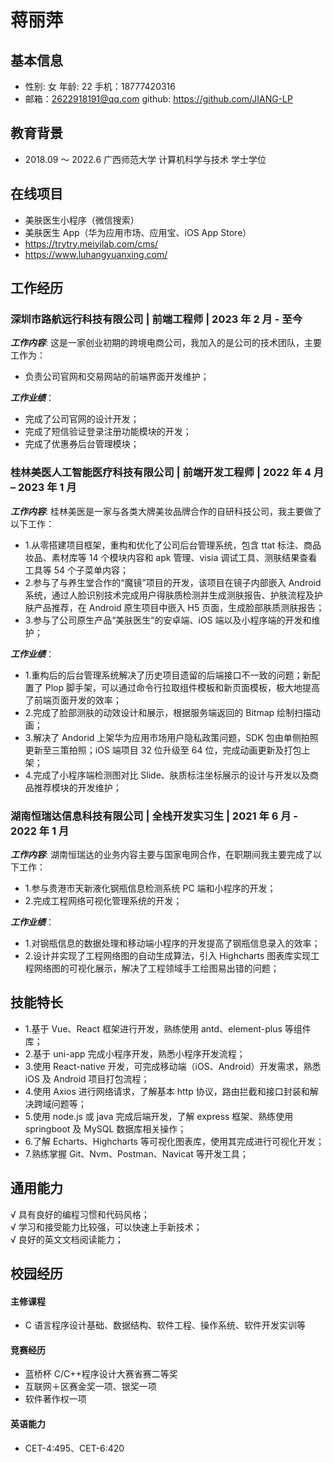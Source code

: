 # 蒋丽萍

## 基本信息

- 性别: 女 年龄: 22 手机：18777420316
- 邮箱：2622918191@qq.com github: https://github.com/JIANG-LP

## 教育背景

- 2018.09 ～ 2022.6 广西师范大学 计算机科学与技术 学士学位

## 在线项目

- 美肤医生小程序（微信搜索）
- 美肤医生 App（华为应用市场、应用宝、iOS App Store）
- https://trytry.meiyilab.com/cms/
- https://www.luhangyuanxing.com/

## 工作经历

### 深圳市路航远行科技有限公司 | 前端工程师 | 2023 年 2 月 - 至今

**_工作内容_**: 这是一家创业初期的跨境电商公司，我加入的是公司的技术团队，主要工作为：

- 负责公司官网和交易网站的前端界面开发维护；

**_工作业绩_**：

- 完成了公司官网的设计开发；
- 完成了短信验证登录注册功能模块的开发；
- 完成了优惠券后台管理模块；

### 桂林美医人工智能医疗科技有限公司 | 前端开发工程师 | 2022 年 4 月 – 2023 年 1 月

**_工作内容_**: 桂林美医是一家与各类大牌美妆品牌合作的自研科技公司，我主要做了以下工作：

- 1.从零搭建项目框架，重构和优化了公司后台管理系统，包含 ttat 标注、商品妆品、素材库等 14 个模块内容和 apk 管理、visia 调试工具、测肤结果查看工具等 54 个子菜单内容；
- 2.参与了与养生堂合作的“魔镜”项目的开发，该项目在镜子内部嵌入 Android 系统，通过人脸识别技术完成用户得肤质检测并生成测肤报告、护肤流程及护肤产品推荐，在 Android 原生项目中嵌入 H5 页面，生成脸部肤质测肤报告；
- 3.参与了公司原生产品“美肤医生”的安卓端、iOS 端以及小程序端的开发和维护；

**_工作业绩_**：

- 1.重构后的后台管理系统解决了历史项目遗留的后端接口不一致的问题；新配置了 Plop 脚手架，可以通过命令行拉取组件模板和新页面模板，极大地提高了前端页面开发的效率；
- 2.完成了脸部测肤的动效设计和展示，根据服务端返回的 Bitmap 绘制扫描动画；
- 3.解决了 Andorid 上架华为应用市场用户隐私政策问题，SDK 包由单侧拍照更新至三策拍照；iOS 端项目 32 位升级至 64 位，完成动画更新及打包上架；
- 4.完成了小程序端检测图对比 Slide、肤质标注坐标展示的设计与开发以及商品推荐模块的开发维护；

### 湖南恒瑞达信息科技有限公司 | 全栈开发实习生 | 2021 年 6 月 - 2022 年 1 月

**_工作内容_**: 湖南恒瑞达的业务内容主要与国家电网合作，在职期间我主要完成了以下工作：

- 1.参与贵港市天新液化钢瓶信息检测系统 PC 端和小程序的开发；
- 2.完成工程网络可视化管理系统的开发；

**_工作业绩_**：

- 1.对钢瓶信息的数据处理和移动端小程序的开发提高了钢瓶信息录入的效率；
- 2.设计并实现了工程网络图的自动生成算法，引入 Highcharts 图表库实现工程网络图的可视化展示，解决了工程领域手工绘图易出错的问题；

## 技能特长

- 1.基于 Vue、React 框架进行开发，熟练使用 antd、element-plus 等组件库；
- 2.基于 uni-app 完成小程序开发，熟悉小程序开发流程；
- 3.使用 React-native 开发，可完成移动端（iOS、Android）开发需求，熟悉 iOS 及 Android 项目打包流程；
- 4.使用 Axios 进行网络请求，了解基本 http 协议，路由拦截和接口封装和解决跨域问题等；
- 5.使用 node.js 或 java 完成后端开发，了解 express 框架、熟练使用 springboot 及 MySQL 数据库相关操作；
- 6.了解 Echarts、Highcharts 等可视化图表库，使用其完成进行可视化开发；
- 7.熟练掌握 Git、Nvm、Postman、Navicat 等开发工具；

## 通用能力

√ 具有良好的编程习惯和代码风格；  
√ 学习和接受能力比较强，可以快速上手新技术；  
√ 良好的英文文档阅读能力；

## 校园经历

#### 主修课程

- C 语言程序设计基础、数据结构、软件工程、操作系统、软件开发实训等

#### 竞赛经历

- 蓝桥杯 C/C++程序设计大赛省赛二等奖
- 互联网＋区赛金奖一项、银奖一项
- 软件著作权一项

#### 英语能力

- CET-4:495、CET-6:420
